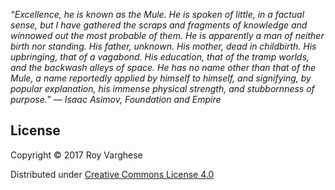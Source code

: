 _“Excellence, he is known as the Mule. He is spoken of little, in a factual sense, but I have gathered the scraps and fragments of knowledge and winnowed out the most probable of them. He is apparently a man of neither birth nor standing. His father, unknown. His mother, dead in childbirth. His upbringing, that of a vagabond. His education, that of the tramp worlds, and the backwash alleys of space. He has no name other than that of the Mule, a name reportedly applied by himself to himself, and signifying, by popular explanation, his immense physical strength, and stubbornness of purpose.”_
              _― Isaac Asimov, Foundation and Empire_



## License

Copyright © 2017 Roy Varghese

Distributed under [Creative Commons License 4.0](https://creativecommons.org/licenses/by-sa/4.0/)
